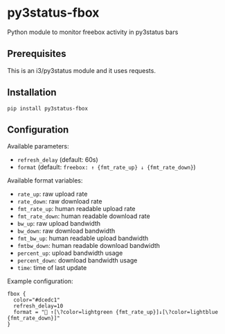 # py3status-fbox

Python module to monitor freebox activity in py3status bars

## Prerequisites

This is an i3/py3status module and it uses requests.

## Installation

```console
pip install py3status-fbox
```

## Configuration

Available parameters:
- `refresh_delay` (default: 60s)
- `format` (default: `freebox: ↑ {fmt_rate_up} ↓ {fmt_rate_down}`)

Available format variables:
- `rate_up`: raw upload rate
- `rate_down`: raw download rate
- `fmt_rate_up`: human readable upload rate
- `fmt_rate_down`: human readable download rate
- `bw_up`: raw upload bandwidth
- `bw_down`: raw download bandwidth
- `fmt_bw_up`: human readable upload bandwidth
- `fmtbw_down`: human readable download bandwidth
- `percent_up`: upload bandwidth usage
- `percent_down`: download bandwidth usage
- `time`: time of last update

Example configuration:

```
fbox {
  color="#dcedc1"
  refresh_delay=10
  format = " ↑[\?color=lightgreen {fmt_rate_up}]↓[\?color=lightblue {fmt_rate_down}]"
}
```

